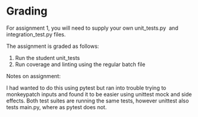 Grading
=======

For assignment 1, you will need to supply your own unit_tests.py 
and integration_test.py files.

The assignment is graded as follows:
1. Run the student unit_tests
2. Run coverage and linting using the regular batch file


Notes on assignment:

I had wanted to do this using pytest but ran into trouble
trying to monkeypatch inputs and found it to be easier
using unittest mock and side effects.  Both test suites
are running the same tests, however unittest also tests 
main.py, where as pytest does not. 
